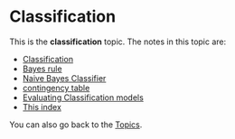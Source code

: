 # Classification
This is the **classification** topic. The notes in this topic are:

- [Classification](Classification.md)
- [Bayes rule](Bayes%20rule.md)
- [Naive Bayes Classifier](Naive%20Bayes%20Classifier.md)
- [contingency table](contingency%20table.md)
- [Evaluating Classification models](Evaluating%20Classification%20models.md)
- [This index](Classification/index.md)

You can also go back to the [Topics](topics.md).